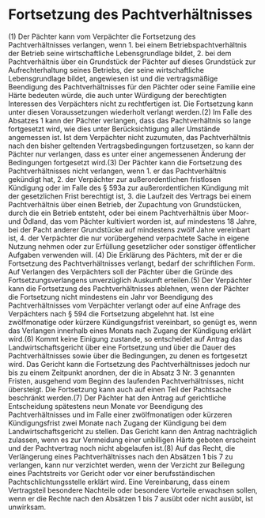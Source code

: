 # Fortsetzung des Pachtverhältnisses

(1) Der Pächter kann vom Verpächter die Fortsetzung des Pachtverhältnisses verlangen, wenn  1.
 bei einem Betriebspachtverhältnis der Betrieb seine wirtschaftliche Lebensgrundlage bildet,
 2.
 bei dem Pachtverhältnis über ein Grundstück der Pächter auf dieses Grundstück zur Aufrechterhaltung seines Betriebs, der seine wirtschaftliche Lebensgrundlage bildet, angewiesen ist
und die vertragsmäßige Beendigung des Pachtverhältnisses für den Pächter oder seine Familie eine Härte bedeuten würde, die auch unter Würdigung der berechtigten Interessen des Verpächters nicht zu rechtfertigen ist. Die Fortsetzung kann unter diesen Voraussetzungen wiederholt verlangt werden.(2) Im Falle des Absatzes 1 kann der Pächter verlangen, dass das Pachtverhältnis so lange fortgesetzt wird, wie dies unter Berücksichtigung aller Umstände angemessen ist. Ist dem Verpächter nicht zuzumuten, das Pachtverhältnis nach den bisher geltenden Vertragsbedingungen fortzusetzen, so kann der Pächter nur verlangen, dass es unter einer angemessenen Änderung der Bedingungen fortgesetzt wird.(3) Der Pächter kann die Fortsetzung des Pachtverhältnisses nicht verlangen, wenn  1.
 er das Pachtverhältnis gekündigt hat,
 2.
 der Verpächter zur außerordentlichen fristlosen Kündigung oder im Falle des § 593a zur außerordentlichen Kündigung mit der gesetzlichen Frist berechtigt ist,
 3.
 die Laufzeit des Vertrags bei einem Pachtverhältnis über einen Betrieb, der Zupachtung von Grundstücken, durch die ein Betrieb entsteht, oder bei einem Pachtverhältnis über Moor- und Ödland, das vom Pächter kultiviert worden ist, auf mindestens 18 Jahre, bei der Pacht anderer Grundstücke auf mindestens zwölf Jahre vereinbart ist,
 4.
 der Verpächter die nur vorübergehend verpachtete Sache in eigene Nutzung nehmen oder zur Erfüllung gesetzlicher oder sonstiger öffentlicher Aufgaben verwenden will.
(4) Die Erklärung des Pächters, mit der er die Fortsetzung des Pachtverhältnisses verlangt, bedarf der schriftlichen Form. Auf Verlangen des Verpächters soll der Pächter über die Gründe des Fortsetzungsverlangens unverzüglich Auskunft erteilen.(5) Der Verpächter kann die Fortsetzung des Pachtverhältnisses ablehnen, wenn der Pächter die Fortsetzung nicht mindestens ein Jahr vor Beendigung des Pachtverhältnisses vom Verpächter verlangt oder auf eine Anfrage des Verpächters nach § 594 die Fortsetzung abgelehnt hat. Ist eine zwölfmonatige oder kürzere Kündigungsfrist vereinbart, so genügt es, wenn das Verlangen innerhalb eines Monats nach Zugang der Kündigung erklärt wird.(6) Kommt keine Einigung zustande, so entscheidet auf Antrag das Landwirtschaftsgericht über eine Fortsetzung und über die Dauer des Pachtverhältnisses sowie über die Bedingungen, zu denen es fortgesetzt wird. Das Gericht kann die Fortsetzung des Pachtverhältnisses jedoch nur bis zu einem Zeitpunkt anordnen, der die in Absatz 3 Nr. 3 genannten Fristen, ausgehend vom Beginn des laufenden Pachtverhältnisses, nicht übersteigt. Die Fortsetzung kann auch auf einen Teil der Pachtsache beschränkt werden.(7) Der Pächter hat den Antrag auf gerichtliche Entscheidung spätestens neun Monate vor Beendigung des Pachtverhältnisses und im Falle einer zwölfmonatigen oder kürzeren Kündigungsfrist zwei Monate nach Zugang der Kündigung bei dem Landwirtschaftsgericht zu stellen. Das Gericht kann den Antrag nachträglich zulassen, wenn es zur Vermeidung einer unbilligen Härte geboten erscheint und der Pachtvertrag noch nicht abgelaufen ist.(8) Auf das Recht, die Verlängerung eines Pachtverhältnisses nach den Absätzen 1 bis 7 zu verlangen, kann nur verzichtet werden, wenn der Verzicht zur Beilegung eines Pachtstreits vor Gericht oder vor einer berufsständischen Pachtschlichtungsstelle erklärt wird. Eine Vereinbarung, dass einem Vertragsteil besondere Nachteile oder besondere Vorteile erwachsen sollen, wenn er die Rechte nach den Absätzen 1 bis 7 ausübt oder nicht ausübt, ist unwirksam. 

